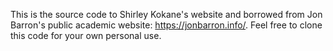 This is the source code to Shirley Kokane's website and borrowed from Jon Barron's public academic website: https://jonbarron.info/. Feel free to clone this code for your own personal use.
